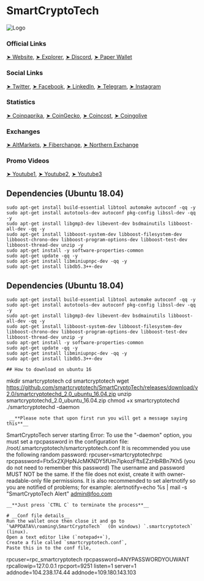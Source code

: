 # SmartCryptoTech
![Logo](https://github.com/smartcryptotech/SmartCryptoTech/blob/master/logo.png)



### Official Links
[➤ Website](http://smart-crypto-tech.co.uk),
[➤ Explorer](https://blockexplorer.smart-crypto-tech.co.uk),
[➤ Discord](https://discord.gg/CEaG3Gk),
[➤ Paper Wallet](https://twittertipbots.xyz/Paper-Wallets/Coins/index.html?currency=SmartCryptoTech)
### Social Links
[➤ Twitter](https://twitter.com/SmartCryptoTech),
[➤ Facebook](https://www.facebook.com/groups/2429636243737273),
[➤ LinkedIn](https://www.linkedin.com/in/smart-crypto-tech-207700185),
[➤ Telegram](https://t.me/joinchat/MeSZUhBRNJ0TRsSI11O3Kw),
[➤ Instagram](https://www.instagram.com/invites/contact/?i=xdumarnk8w90&utm_content=8epj6ah)
### Statistics
[➤ Coinpaprika](https://coinpaprika.com/coin/sct-smartcryptotech/),
[➤ CoinGecko](https://www.coingecko.com/en/coins/smartcryptotech),
[➤ Coincost](http://coincost.net/en/currency/smartcryptotech),
[➤ Coingolive](https://coingolive.com/en/coins/smartcryptotech/)
### Exchanges 
[➤ AltMarkets](https://altmarkets.io/trading/sctbtc),
[➤ Fiberchange](https://fiberchange.com/market/FBC-SCT),
[➤ Northern Exchange](https://nortexchange.com/exchange/?market=SCT_BTC)
### Promo Videos
[➤ Youtube1](https://www.youtube.com/watch?v=U2yQrCbrAss),
[➤ Youtube2](https://youtube.com/watch?v=Nzq-1zdKq2U),
[➤ Youtube3](https://youtube.com/watch?v=ZtbCkikGWHU)





## Dependencies (Ubuntu 18.04)
```
sudo apt-get install build-essential libtool automake autoconf -qq -y
sudo apt-get install autotools-dev autoconf pkg-config libssl-dev -qq -y
sudo apt-get install libgmp3-dev libevent-dev bsdmainutils libboost-all-dev -qq -y
sudo apt-get install libboost-system-dev libboost-filesystem-dev libboost-chrono-dev libboost-program-options-dev libboost-test-dev libboost-thread-dev unzip -y
sudo apt-get install -y software-properties-common
sudo apt-get update -qq -y
sudo apt-get install libminiupnpc-dev -qq -y
sudo apt-get install libdb5.3++-dev
```


## Dependencies (Ubuntu 18.04)
```
sudo apt-get install build-essential libtool automake autoconf -qq -y
sudo apt-get install autotools-dev autoconf pkg-config libssl-dev -qq -y
sudo apt-get install libgmp3-dev libevent-dev bsdmainutils libboost-all-dev -qq -y
sudo apt-get install libboost-system-dev libboost-filesystem-dev libboost-chrono-dev libboost-program-options-dev libboost-test-dev libboost-thread-dev unzip -y
sudo apt-get install -y software-properties-common
sudo apt-get update -qq -y
sudo apt-get install libminiupnpc-dev -qq -y
sudo apt-get install libdb5.3++-dev

## How to download on ubuntu 16
```
mkdir smartcryptotech
cd smartcryptotech
wget https://github.com/smartcryptotech/SmartCryptoTech/releases/download/v2.0/smartcryptotechd_2.0_ubuntu_16.04.zip
unzip smartcryptotechd_2.0_ubuntu_16.04.zip
chmod +x smartcryptotechd
./smartcryptotechd -daemon
```
 __**Please note that upon first run you will get a message saying this**__
 ```
SmartCryptoTech server starting
Error: To use the "-daemon" option, you must set a rpcpassword in the configuration file:
/root/.smartcryptotech/smartcryptotech.conf
It is recommended you use the following random password:
rpcuser=smartcryptotechrpc
rpcpassword=Ftx5x2XjHpNJcMKNDY5fUm7ipkozFftsEZzHbRBn7Kh5
(you do not need to remember this password)
The username and password MUST NOT be the same.
If the file does not exist, create it with owner-readable-only file permissions.
It is also recommended to set alertnotify so you are notified of problems;
for example: alertnotify=echo %s | mail -s "SmartCryptoTech Alert" admin@foo.com
```
__**Just press `CTRL C` to terminate the process**__

# __Conf file details__
Run the wallet once then close it and go to `%APPDATA%\roaming\SmartCryptoTech`  (On windows) `.smartcryptotech` (linux).
Open a text editor like (`notepad++`),
Create a file called `smartcryptotech.conf`,
Paste this in to the conf file,

```
rpcuser=rpc_smartcryptotech
rpcpassword=ANYPASSWORDYOUWANT
rpcallowip=127.0.0.1
rpcport=9251
listen=1
server=1
addnode=104.238.174.44
addnode=109.180.143.103
```
